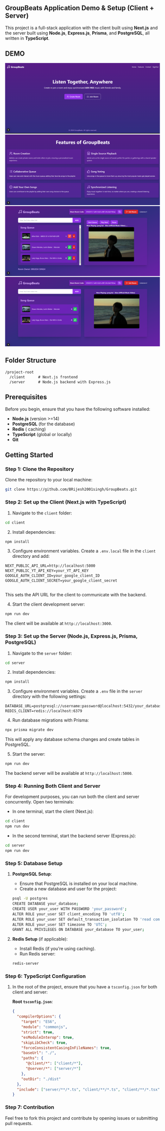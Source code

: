 
## GroupBeats Application Demo & Setup  (Client + Server)

This project is a full-stack application with the client built using **Next.js** and the server built using **Node.js**, **Express.js**, **Prisma**, and **PostgreSQL**, all written in **TypeScript**.
## DEMO
![Landing Page](./images/sc1.png)
![Features](./images/sc2.png)
![Admin Page](./images/sc3.png)
![Listener Page](./images/sc4.png)

## Folder Structure

```
/project-root
  /client      # Next.js frontend
  /server      # Node.js backend with Express.js
```

## Prerequisites

Before you begin, ensure that you have the following software installed:

- **Node.js** (version >=14)
- **PostgreSQL** (for the database)
- **Redis** ( caching)
- **TypeScript** (global or locally)
- **Git**

## Getting Started

### Step 1: Clone the Repository

Clone the repository to your local machine:

```bash
git clone https://github.com/BRijesh2001singh/GroupBeats.git
```

### Step 2: Set up the Client (Next.js with TypeScript)

1. Navigate to the `client` folder:

```bash
cd client
```

2. Install dependencies:

```bash
npm install
```

3. Configure environment variables. Create a `.env.local` file in the `client` directory and add:

```env
NEXT_PUBLIC_API_URL=http://localhost:5000
NEXT_PUBLIC_YT_API_KEY=your_YT_API_KEY
GOOGLE_AUTH_CLIENT_ID=your_google_client_ID
GOOGLE_AUTH_CLIENT_SECRET=your_google_client_secret


```

This sets the API URL for the client to communicate with the backend.

4. Start the client development server:

```bash
npm run dev
```

The client will be available at `http://localhost:3000`.

### Step 3: Set up the Server (Node.js, Express.js, Prisma, PostgreSQL)

1. Navigate to the `server` folder:

```bash
cd server
```

2. Install dependencies:

```bash
npm install
```

3. Configure environment variables. Create a `.env` file in the `server` directory with the following settings:

```env
DATABASE_URL=postgresql://username:password@localhost:5432/your_database
REDIS_CLIENT=redis://localhost:6379
```

4. Run database migrations with Prisma:

```bash
npx prisma migrate dev
```

This will apply any database schema changes and create tables in PostgreSQL.

5. Start the server:

```bash
npm run dev
```

The backend server will be available at `http://localhost:5000`.

### Step 4: Running Both Client and Server

For development purposes, you can run both the client and server concurrently. Open two terminals:

- In one terminal, start the client (Next.js):

```bash
cd client
npm run dev
```

- In the second terminal, start the backend server (Express.js):

```bash
cd server
npm run dev
```

### Step 5: Database Setup

1. **PostgreSQL Setup**:
   - Ensure that PostgreSQL is installed on your local machine.
   - Create a new database and user for the project:

   ```bash
   psql -U postgres
   CREATE DATABASE your_database;
   CREATE USER your_user WITH PASSWORD 'your_password';
   ALTER ROLE your_user SET client_encoding TO 'utf8';
   ALTER ROLE your_user SET default_transaction_isolation TO 'read committed';
   ALTER ROLE your_user SET timezone TO 'UTC';
   GRANT ALL PRIVILEGES ON DATABASE your_database TO your_user;
   ```

2. **Redis Setup** (if applicable):
   - Install Redis (if you’re using caching).
   - Run Redis server:

   ```bash
   redis-server
   ```

### Step 6: TypeScript Configuration

1. In the root of the project, ensure that you have a `tsconfig.json` for both client and server:

   **Root `tsconfig.json`**:

   ```json
   {
     "compilerOptions": {
       "target": "ES6",
       "module": "commonjs",
       "strict": true,
       "esModuleInterop": true,
       "skipLibCheck": true,
       "forceConsistentCasingInFileNames": true,
       "baseUrl": "./",
       "paths": {
         "@client/*": ["client/*"],
         "@server/*": ["server/*"]
       },
       "outDir": "./dist"
     },
     "include": ["server/**/*.ts", "client/**/*.ts", "client/**/*.tsx"]
   }
   ```
### Step 7: Contribution

Feel free to fork this project and contribute by opening issues or submitting pull requests.
